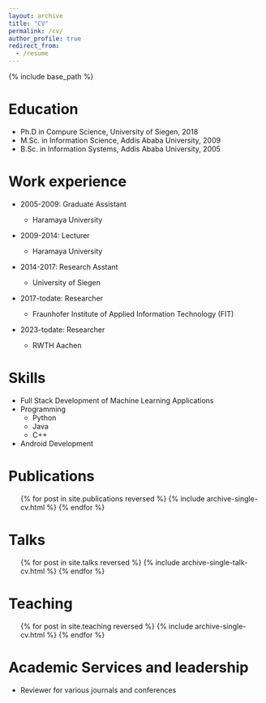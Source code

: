 ```yaml
---
layout: archive
title: "CV"
permalink: /cv/
author_profile: true
redirect_from:
  - /resume
---
```


{% include base_path %}

Education
======
* Ph.D in Compure Science, University of Siegen, 2018
* M.Sc. in Information Science, Addis Ababa University, 2009
* B.Sc. in Information Systems, Addis Ababa University, 2005

Work experience
======
* 2005-2009: Graduate Assistant
  * Haramaya University

* 2009-2014: Lecturer
  * Haramaya University

* 2014-2017: Research Asstant
  * University of Siegen
* 2017-todate: Researcher
  * Fraunhofer Institute of Applied Information Technology (FIT)
* 2023-todate: Researcher
  * RWTH Aachen
  
Skills
======
* Full Stack Development of Machine Learning Applications
* Programming
  * Python
  * Java
  * C++
* Android Development

Publications
======
  <ul>{% for post in site.publications reversed %}
    {% include archive-single-cv.html %}
  {% endfor %}</ul>
  
Talks
======
  <ul>{% for post in site.talks reversed %}
    {% include archive-single-talk-cv.html  %}
  {% endfor %}</ul>
  
Teaching
======
  <ul>{% for post in site.teaching reversed %}
    {% include archive-single-cv.html %}
  {% endfor %}</ul>
  
Academic Services and leadership
======
* Reviewer for various journals and conferences
